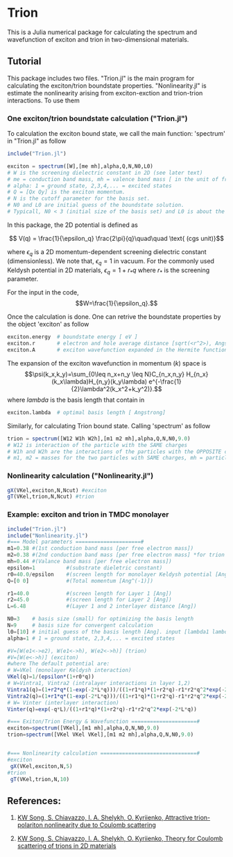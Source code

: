 # Trion
This is a Julia numerical package for calculating the spectrum and wavefunction of exciton and trion in two-dimensional materials.

## Tutorial
This package includes two files. "Trion.jl" is the main program for calculating the exciton/trion boundstate properties. "Nonlinearity.jl" is estimate the nonlinearity arising from exciton-exction and trion-trion interactions. To use them

### One exciton/trion boundstate calculation ("Trion.jl")

To calculation the exciton bound state, we call the main function: 'spectrum' in "Trion.jl" as follow
```julia
include("Trion.jl")

exciton = spectrum([W],[me mh],alpha,Q,N,N0,L0)
# W is the screening dielectric constant in 2D (see later text)
# me = conduction band mass, mh = valence band mass [ in the unit of free electron mass]
# alpha: 1 = ground state, 2,3,4,... = excited states
# Q = [Qx Qy] is the exciton momentum.
# N is the cutoff parameter for the basis set.
# N0 and L0 are initial guess of the boundstate solution. 
# Typicall, N0 < 3 (initial size of the basis set) and L0 is about the Bohr radius.
```
In this package, the 2D potential is defined as

$$ V(q) = \frac{1}{\epsilon_q} \frac{2\pi}{q}\quad\quad \text{  (cgs unit)}$$

where $\epsilon_q$ is a 2D momentum-dependent screening dielectric constant (dimensionless). 
We note that, $\epsilon_q=1$ in vacuum. For the commonly used Keldysh potential in 2D materials, $\epsilon_q=1+r_\ast q$ where $r_\ast$ is the screening parameter. 

For the input in the code, 
$$W=\frac{1}{\epsilon_q}.$$

Once the calculation is done. One can retrive the boundstate properties by the object 'exciton' as follow
```julia
exciton.energy  # boundstate energy [ eV ]
exciton.r       # electron and hole average distance [sqrt(<r^2>), Angstrong] 
exciton.A       # exciton wavefunction expanded in the Hermite functions basis [ [nx ny] => C_{nx, ny} ]
```
The expansion of the exciton wavefunction in momentum ($k$) space is
$$\psi(k_x,k_y)=\sum_{0\leq n_x+n_y \leq N}C_{n_x,n_y} H_{n_x}(k_x\lambda)H_{n_y}(k_y\lambda) e^{-\frac{1}{2}\lambda^2(k_x^2+k_y^2)}.$$
where $lambda$ is the basis length that contain in
```julia
exciton.lambda  # optimal basis length [ Angstrong]
```

Similarly, for calculating Trion bound state. Calling 'spectrum' as follow
```julia
trion = spectrum([W12 W1h W2h],[m1 m2 mh],alpha,Q,N,N0,9.0)
# W12 is interaction of the particle with the SAME charges
# W1h and W2h are the interactions of the particles with the OPPOSITE charges
# m1, m2 = masses for the two particles with SAME charges, mh = particle mass with different charges with m1, m2 [ in the unit of free electron mass]
```

### Nonlinearity calculation ("Nonlinearity.jl")
```julia
gX(VKel,exciton,N,Ncut) #exciton
gT(VKel,trion,N,Ncut) #trion
```

### Example: exciton and trion in TMDC monolayer

```julia
include("Trion.jl")
include("Nonlinearity.jl")
#=== Model parameters =====================#
m1=0.38 #(1st conduction band mass [per free electron mass])
m2=0.38 #(2nd conduction band mass [per free electron mass] *for trion only)
mh=0.44 #(Valance band mass [per free electron mass])
epsilon=1          #(substrate dieletric constant)
r0=40.0/epsilon    #(screen length for monolayer Keldysh potential [Ang])
Q=[0 0]            #(Total momentum [Ang^(-1)])

r1=40.0            #(screen length for Layer 1 [Ang])
r2=45.0            #(screen length for Layer 2 [Ang])
L=6.48             #(Layer 1 and 2 interlayer distance [Ang])

N0=3    # basis size (small) for optimizing the basis length
N=9     # basis size for convergent calculation
l0=[10] # initial guess of the basis length [Ang]. input [lambda1 lambda2] will active the optimization with 2 lengths. 
alpha=1 # 1 = ground state, 2,3,4,... = excited states

#V=[W(e1<->e2), W(e1<->h), W(e2<->h)] (trion)
#V=[W(e<->h)] (exciton)
#where The default potential are:
# W=VKel (monolayer Keldysh interaction)
VKel(q)=1/(epsilon*(1+r0*q))
# W=Vintra1, Vintra2 (intralayer interactions in layer 1,2) 
Vintra1(q)=(1+r2*q*(1-exp(-2*L*q)))/((1+r1*q)*(1+r2*q)-r1*r2*q^2*exp(-2*L*q))
Vintra2(q)=(1+r1*q*(1-exp(-2*L*q)))/((1+r1*q)*(1+r2*q)-r1*r2*q^2*exp(-2*L*q))
# W= Vinter (interlayer interaction)
Vinter(q)=exp(-q*L)/((1+r1*q)*(1+r2*q)-r1*r2*q^2*exp(-2*L*q))

#=== Exiton/Trion Energy & Wavefunction =====================#
exciton=spectrum([VKel],[m1 mh],alpha,Q,N,N0,9.0)
trion=spectrum([VKel VKel VKel],[m1 m2 mh],alpha,Q,N,N0,9.0)


#=== Nonlinearity calculation ===============================#
#exciton
 gX(VKel,exciton,N,5)
#trion
 gT(VKel,trion,N,10)

```




## References:

1. [KW Song, S. Chiavazzo, I. A. Shelykh, O. Kyriienko, Attractive trion-polariton nonlinearity due to Coulomb scattering](https://arxiv.org/abs/2204.00594)
    
1. [KW Song, S. Chiavazzo, I. A. Shelykh, O. Kyriienko, Theory for Coulomb scattering of trions in 2D materials](https://arxiv.org/abs/2207.02660)

